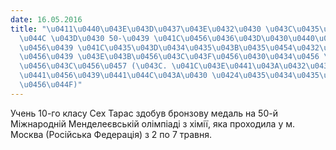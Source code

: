 ```yaml
---
date: 16.05.2016
title: "\u0411\u0440\u043E\u043D\u0437\u043E\u0432\u0430 \u043C\u0435\u0434\u0430\u043B\
  \u044C \u043D\u0430 50-\u0439 \u041C\u0456\u0436\u043D\u0430\u0440\u043E\u0434\u043D\
  \u0456\u0439 \u041C\u0435\u043D\u0434\u0435\u043B\u0435\u0454\u0432\u0441\u044C\u043A\
  \u0456\u0439 \u043E\u043B\u0456\u043C\u043F\u0456\u0430\u0434\u0456 \u0437 \u0445\
  \u0456\u043C\u0456\u0457 (\u043C. \u041C\u043E\u0441\u043A\u0432\u0430, \u0420\u043E\
  \u0441\u0456\u0439\u0441\u044C\u043A\u0430 \u0424\u0435\u0434\u0435\u0440\u0430\u0446\
  \u0456\u044F)"
---
```

Учень 10-го класу Сех Тарас здобув бронзову медаль на 50-й Міжнародній Менделеєвській олімпіаді з хімії, яка проходила у м. Москва (Російська Федерація) з 2 по 7 травня.